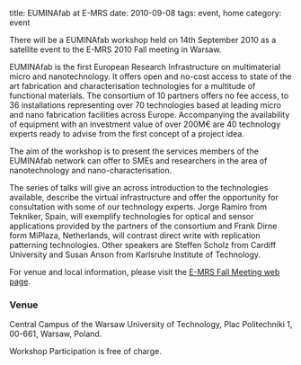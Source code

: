 title: EUMINAfab at E-MRS
date: 2010-09-08 
tags: event, home
category: event

There will be a EUMINAfab workshop held on 14th September 2010 as a satellite event to the E-MRS 2010 Fall meeting in Warsaw.
<!--break-->
EUMINAfab is the first European Research Infrastructure on multimaterial micro and nanotechnology. It offers open and no-cost access to state of the art fabrication and characterisation technologies for a multitude of functional materials. The consortium of 10 partners offers no fee access, to 36 installations representing over 70 technologies based at leading micro and nano fabrication facilities across Europe. Accompanying the availability of equipment with an investment value of over 200M€ are 40 technology experts ready to advise from the first concept of a project idea.  

The aim of the workshop is to present the services members of the EUMINAfab network can offer to SMEs and researchers in the area of nanotechnology and nano-characterisation.  

The series of talks will give an across introduction to the technologies available, describe the virtual infrastructure and offer the opportunity for consultation with some of our technology experts. Jorge Ramiro from Tekniker, Spain, will exemplify technologies for optical and sensor applications provided by the partners of the consortium and Frank Dirne form MiPlaza, Netherlands, will contrast direct write with replication patterning technologies. Other speakers are Steffen Scholz from Cardiff University and Susan Anson from Karlsruhe Institute of Technology.  

For venue and local information, please visit the [E-MRS Fall Meeting web page](http://www.emrs-strasbourg.com/index.php?option=com_content&task=view&id=335&Itemid=127).  
  
### Venue

Central Campus of the Warsaw University of Technology, Plac Politechniki 1, 00-661, Warsaw, Poland.  
  
Workshop Participation is free of charge.